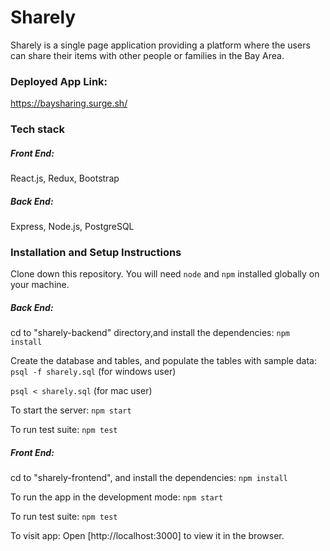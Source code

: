 # Sharely

Sharely is a single page application providing a platform where the users can share their items with other people or families in the Bay Area.

### Deployed App Link:
https://baysharing.surge.sh/

### Tech stack 
##### Front End: 
React.js, Redux, Bootstrap
##### Back End: 
Express, Node.js, PostgreSQL

### Installation and Setup Instructions

Clone down this repository. You will need `node` and `npm` installed globally on your machine.

##### Back End:
 cd to "sharely-backend" directory,and  install the dependencies:
    `npm install`

   Create the database and tables,  and populate the tables with sample data:
   `psql -f sharely.sql` (for windows user)

   `psql < sharely.sql` (for mac user)

   To start the server:
   `npm start`

   To run test suite:
	`npm test`


##### Front End:
cd to "sharely-frontend", and install the dependencies:
   `npm install`

  To run the app in the development mode:
   `npm start`

   To run test suite:
	`npm test`
	
To visit app:
Open [http://localhost:3000] to view it in the browser.